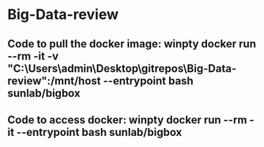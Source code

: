 # Big-Data-review

## Code to pull the docker image: winpty docker run --rm -it -v "C:\Users\admin\Desktop\gitrepos\Big-Data-review":/mnt/host --entrypoint bash sunlab/bigbox

## Code to access docker:  winpty docker run --rm -it --entrypoint bash sunlab/bigbox
